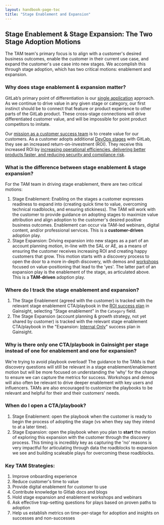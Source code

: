 ```yaml
---
layout: handbook-page-toc
title: "Stage Enablement and Expansion"
---
```


## Stage Enablement & Stage Expansion: The Two Stage Adoption Motions

The TAM team's primary focus is to align with a customer's desired business outcomes, enable the customer in their current use case, and expand the customer's use case into new stages. We accomplish this through stage adoption, which has two critical motions: enablement and expansion.

### Why does stage enablement & expansion matter?

GitLab’s primary point of differentiation is our [single application](/handbook/product/single-application/) approach. As we continue to drive value in any given stage or category, our first instinct should be to connect that feature or product experience to other parts of the GitLab product. These cross-stage connections will drive differentiated customer value, and will be impossible for point product competitors to imitate.  

Our [mission as a customer success team](/handbook/customer-success/#mission-statement) is to create value for our customers. As a customer adopts additional [DevOps stages](/stages-devops-lifecycle/) with GitLab, they see an increased return-on-investment (ROI). They receive this increased ROI by [increasing operational efficiencies, delivering better products faster, and reducing security and compliance risk](/handbook/sales/command-of-the-message/#customer-value-drivers).

### What is the difference between stage enablement & stage expansion?

For the TAM team in driving stage enablement, there are two critical motions:
1. Stage Enablement: Enabling on the stages a customer expresses readiness to expand into (creating quick time to value, overcoming technical roadblocks, and ensuring stickiness). The TAM will work with the customer to provide guidance on adopting stages to maximize value attribution and align adoption to the customer's desired positive business outcomes. Enablement can occur via TAM-led webinars, digital content, and/or professional services. This is a **customer-driven** adoption play.
1. Stage Expansion: Driving expansion into new stages as a part of an account planning motion, in-line with the SAL or AE, as a means of ensuring the customer receives increasing ROI and creating happy customers that grow. This motion starts with a discovery process to open the door to a more in-depth discovery, with demos and [workshops](/handbook/customer-success/#customer-workshops) focused on value-positioning that lead to the 'yes'. The latter part of an expansion play is the enablement of the stage, as articulated above. This is a **TAM-driven** adoption play.

### Where do I track the stage enablement and expansion?

1. The Stage Enablement (agreed with the customer) is tracked with the relevant stage enablement CTA/playbook in the [ROI success plan](/handbook/customer-success/tam/success-plans/#roi-success-plan) in Gainsight, selecting "Stage enablement" in the `Category` field.
1. The Stage Expansion (account planning & growth strategy, not yet shared by customer) is tracked with the relevant stage enablement CTA/playbook in the "Expansion: [Internal Only](/handbook/customer-success/tam/success-plans/#expansion-internal-only-success-plan)" success plan in Gainsight.

### Why is there only one CTA/playbook in Gainsight per stage instead of one for enablement and one for expansion?

We're trying to avoid playbook overload! The guidance to the TAMs is that discovery questions will still be relevant in a stage enablement/enablement motion but will be more focused on understanding the 'why' for the change to ensure we can capture the metrics for success. Workshops and demos will also often be relevant to drive deeper enablement with key users and influencers. TAMs are also encouraged to customize the playbooks to be relevant and helpful for their and their customers' needs.

### When do I open a CTA/playbook?

1. Stage Enablement: open the playbook when the customer is ready to begin the process of adopting the stage (vs when they say they intend to at a later time).
1. Stage Expansion: open the playbook when you plan to **start** the motion of exploring this expansion with the customer through the discovery process. This timing is incredibly key as capturing the 'no' reasons is very impactful for articulating through data the roadblocks to expansion we see and building scaleable plays for overcoming these roadblocks.

### Key TAM Strategies:

1. Improve onboarding experience
1. Reduce customer's time to value
1. Provide digital enablement for customer to use
1. Contribute knowledge to Gitlab docs and blogs
1. Hold stage expansion and enablement workshops and webinars
1. Ask effective trap-setting questions for plays based on proven paths to adoption
1. Help us establish metrics on time-per-stage for adoption and insights on successes and non-successes
